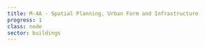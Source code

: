 ```yaml
---
title: M-4A - Spatial Planning, Urban Form and Infrastructure
progress: 1
class: node
sector: buildings
---
```

